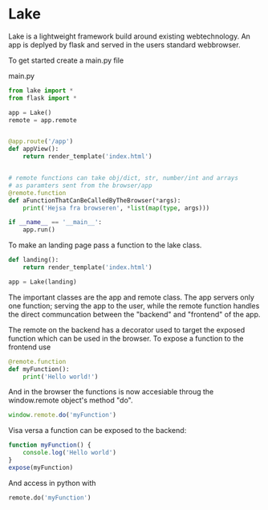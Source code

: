 # Lake

Lake is a lightweight framework build around existing webtechnology.
An app is deplyed by flask and served in the users standard webbrowser.

To get started create a main.py file

main.py
```python
from lake import *
from flask import *

app = Lake()
remote = app.remote


@app.route('/app')
def appView():
    return render_template('index.html')


# remote functions can take obj/dict, str, number/int and arrays 
# as paramters sent from the browser/app
@remote.function
def aFunctionThatCanBeCalledByTheBrowser(*args):
    print('Hejsa fra browseren', *list(map(type, args)))

if __name__ == '__main__':
    app.run()

```

To make an landing page pass a function to the lake class.
```python
def landing():
    return render_template('index.html')

app = Lake(landing)
```


The important classes are the app and remote class.
The app servers only one function; serving the app to the user, while the
remote function handles the direct communcation between the "backend" and "frontend" of the
app.

The remote on the backend has a decorator used to target the exposed function which can be used in the browser.
To expose a function to the frontend use
```python
@remote.function
def myFunction():
    print('Hello world!')
```

And in the browser the functions is now accesiable throug the window.remote object's method "do".
```javascript
window.remote.do('myFunction')
```

Visa versa a function can be exposed to the backend:
```javascript
function myFunction() {
    console.log('Hello world')
}
expose(myFunction)
```

And access in python with
```python
remote.do('myFunction')
```
